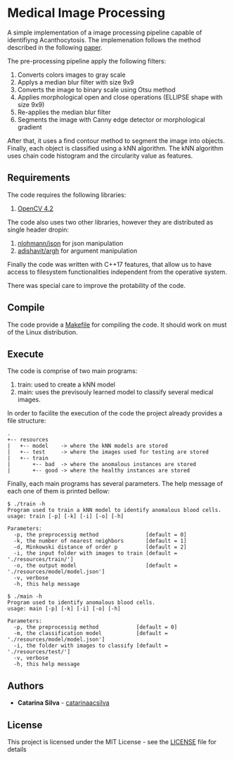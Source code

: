 # Medical Image Processing

A simple implementation of a image processing pipeline capable of identifiyng Acanthocytosis.
The implemenation follows the method described in the following [paper](http://www.laccei.org/LACCEI2018-Lima/student_Papers/SP531.pdf).

The pre-processing pipeline apply the following filters:

1. Converts colors images to gray scale
2. Applys a median blur filter with size 9x9
3. Converts the image to binary scale using Otsu method
4. Applies morphological open and close operations (ELLIPSE shape with size 9x9)
5. Re-applies the median blur filter
6. Segments the image with Canny edge detector or morphological gradient

After that, it uses a find contour method to segment the image into objects.
Finally, each object is classified using a kNN algorithm.
The kNN algorithm uses chain code histogram and the circularity value as features.

## Requirements

The code requires the following libraries:

1. [OpenCV 4.2](https://opencv.org/)

The code also uses two other libraries, however they are distributed as single header dropin:

1. [nlohmann/json](https://github.com/nlohmann/json) for json manipulation
2. [adishavit/argh](https://github.com/adishavit/argh) for argument manipulation

Finally the code was written with C++17 features, that allow us to have access to filesystem functionalities independent from the operative system.

There was special care to improve the protability of the code.

## Compile

The code provide a [Makefile](Makefile) for compiling the code.
It should work on must of the Linux distribution.

## Execute

The code is comprise of two main programs:

1. train: used to create a kNN model
2. main: uses the previsouly learned model to classify several medical images.

In order to facilite the execution of the code the project already provides a file structure:

```console
.
+-- resources
|   +-- model    -> where the kNN models are stored
|   +-- test     -> where the images used for testing are stored
|   +-- train
|       +-- bad  -> where the anomalous instances are stored
|       +-- good -> where the healthy instances are stored
```

Finally, each main programs has several parameters.
The help message of each one of them is printed bellow:

```console
$ ./train -h
Program used to train a kNN model to identify anomalous blood cells.
usage: train [-p] [-k] [-i] [-o] [-h]

Parameters:
  -p, the preprocessig method               [default = 0]
  -k, the number of nearest neighbors       [default = 1]
  -d, Minkowski distance of order p         [default = 2]
  -i, the input folder with images to train [default = './resources/train/']
  -o, the output model                      [default = './resources/model/model.json']
  -v, verbose
  -h, this help message
```

```console
$ ./main -h
Program used to identify anomalous blood cells.
usage: main [-p] [-k] [-i] [-o] [-h]

Parameters:
  -p, the preprocessig method            [default = 0]
  -m, the classification model           [default = './resources/model/model.json']
  -i, the folder with images to classify [default = './resources/test/']
  -v, verbose
  -h, this help message
```

## Authors

* **Catarina Silva** - [catarinaacsilva](https://github.com/catarinaacsilva)

## License

This project is licensed under the MIT License - see the [LICENSE](LICENSE) file for details




